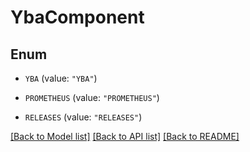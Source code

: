 # YbaComponent

## Enum


* `YBA` (value: `"YBA"`)

* `PROMETHEUS` (value: `"PROMETHEUS"`)

* `RELEASES` (value: `"RELEASES"`)


[[Back to Model list]](../README.md#documentation-for-models) [[Back to API list]](../README.md#documentation-for-api-endpoints) [[Back to README]](../README.md)


